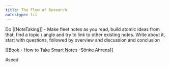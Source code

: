 ```yaml
---
title: The Flow of Research
notestype: lit
---
```


Do [[NoteTaking]] - Make fleet notes as you read,  build atomic ideas from that, find a topic / angle and try to link to other existing notes. Write about it, start with questions, followed by overview and discussion and conclusion 
 
[[Book - How to Take Smart Notes -Sönke Ahrens]]

#seed 